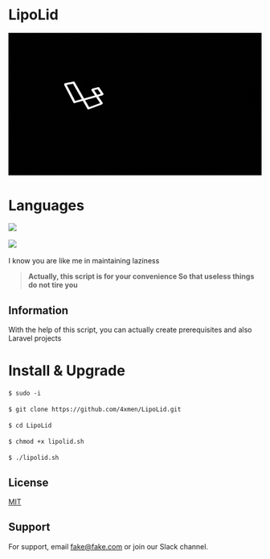 # LipoLid
![4](./assets/logo.gif)

# Languages

[![](https://custom-icon-badges.herokuapp.com/badge/Deutch_Language-FF6A00?style=for-the-badge&logo=germany-logo&logoColor=white&logoWidth=50)](README.de.md)

[![](https://custom-icon-badges.herokuapp.com/badge/English_Language-393185?style=for-the-badge&logo=united-kingdom&logoColor=white&logoWidth=50)](README.md)

I know you are like me in maintaining laziness

> **Actually, this script is for your convenience So that useless things do not tire you**


## Information

With the help of this script, you can actually create prerequisites and also Laravel projects



# Install & Upgrade

```
$ sudo -i

$ git clone https://github.com/4xmen/LipoLid.git

$ cd LipoLid

$ chmod +x lipolid.sh

$ ./lipolid.sh 
```

## License

[MIT](https://choosealicense.com/licenses/mit/)


## Support

For support, email fake@fake.com or join our Slack channel.

